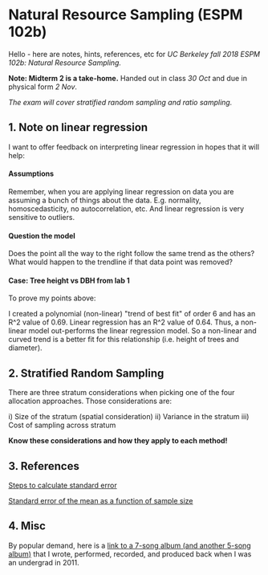 # Natural Resource Sampling (ESPM 102b)

Hello - here are notes, hints, references, etc for *UC Berkeley fall 2018 ESPM 102b: Natural Resource Sampling.*

**Note: Midterm 2 is a take-home.** Handed out in class *30 Oct* and due in physical form *2 Nov*.

*The exam will cover stratified random sampling and ratio sampling.*

## 1. Note on linear regression

I want to offer feedback on interpreting linear regression in hopes that it will help: 

#### Assumptions

Remember, when you are applying linear regression on data you are assuming a bunch of things about the data. E.g. normality, homoscedasticity, no autocorrelation, etc. And linear regression is very sensitive to outliers. 

#### Question the model

Does the point all the way to the right follow the same trend as the others? What would happen to the trendline if that data point was removed?

#### Case: Tree height vs DBH from lab 1

To prove my points above: 

I created a polynomial (non-linear) "trend of best fit" of order 6 and has an R^2 value of 0.69. Linear regression has an R^2 value of 0.64. Thus, a non-linear model out-performs the linear regression model. So a non-linear and curved trend is a better fit for this relationship (i.e. height of trees and diameter).

## 2. Stratified Random Sampling

There are three stratum considerations when picking one of the four allocation approaches. Those considerations are:

i) Size of the stratum (spatial consideration)
ii) Variance in the stratum
iii) Cost of sampling across stratum

**Know these considerations and how they apply to each method!**

## 3. References

[Steps to calculate standard error](https://www.radford.edu/~biol-web/stats/standarderrorcalc.pdf)

[Standard error of the mean as a function of sample size](http://davidmlane.com/hyperstat/A107371.html)

## 4. Misc

By popular demand, here is a [link to a 7-song album (and another 5-song album)](https://ahburrmolercaine.bandcamp.com/album/development) that I wrote, performed, recorded, and produced back when I was an undergrad in 2011.
